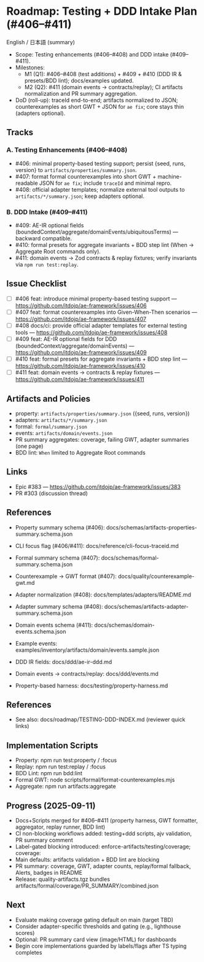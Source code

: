 # Roadmap: Testing + DDD Intake Plan (#406–#411)

English / 日本語 (summary)

- Scope: Testing enhancements (#406–#408) and DDD intake (#409–#411).
- Milestones:
  - M1 (Q1): #406–#408 (test additions) + #409 + #410 (DDD IR & presets/BDD lint); docs/examples updated.
  - M2 (Q2): #411 (domain events → contracts/replay); CI artifacts normalization and PR summary aggregation.
- DoD (roll-up): traceId end-to-end; artifacts normalized to JSON; counterexamples as short GWT + JSON for `ae fix`; core stays thin (adapters optional).

## Tracks

### A. Testing Enhancements (#406–#408)
- #406: minimal property-based testing support; persist {seed, runs, version} to `artifacts/properties/summary.json`.
- #407: format formal counterexamples into short GWT + machine-readable JSON for `ae fix`; include `traceId` and minimal repro.
- #408: official adapter templates; normalize external tool outputs to `artifacts/*/summary.json`; keep adapters optional.

### B. DDD Intake (#409–#411)
- #409: AE-IR optional fields (boundedContext/aggregate/domainEvents/ubiquitousTerms) — backward compatible.
- #410: formal presets for aggregate invariants + BDD step lint (When → Aggregate Root commands only).
- #411: domain events → Zod contracts & replay fixtures; verify invariants via `npm run test:replay`.

## Issue Checklist

- [ ] #406 feat: introduce minimal property-based testing support — https://github.com/itdojp/ae-framework/issues/406
- [ ] #407 feat: format counterexamples into Given-When-Then scenarios — https://github.com/itdojp/ae-framework/issues/407
- [ ] #408 docs/ci: provide official adapter templates for external testing tools — https://github.com/itdojp/ae-framework/issues/408
- [ ] #409 feat: AE-IR optional fields for DDD (boundedContext/aggregate/domainEvents) — https://github.com/itdojp/ae-framework/issues/409
- [ ] #410 feat: formal presets for aggregate invariants + BDD step lint — https://github.com/itdojp/ae-framework/issues/410
- [ ] #411 feat: domain events → contracts & replay fixtures — https://github.com/itdojp/ae-framework/issues/411

## Artifacts and Policies

- property: `artifacts/properties/summary.json` ({seed, runs, version})
- adapters: `artifacts/*/summary.json`
- formal: `formal/summary.json`
- events: `artifacts/domain/events.json`
- PR summary aggregates: coverage, failing GWT, adapter summaries (one page)
- BDD lint: `When` limited to Aggregate Root commands

## Links

- Epic #383 — https://github.com/itdojp/ae-framework/issues/383
- PR #303 (discussion thread)

## References
- Property summary schema (#406): docs/schemas/artifacts-properties-summary.schema.json
- CLI focus flag (#406/#411): docs/reference/cli-focus-traceid.md
- Formal summary schema (#407): docs/schemas/formal-summary.schema.json
- Counterexample → GWT format (#407): docs/quality/counterexample-gwt.md
- Adapter normalization (#408): docs/templates/adapters/README.md
- Adapter summary schema (#408): docs/schemas/artifacts-adapter-summary.schema.json
- Domain events schema (#411): docs/schemas/domain-events.schema.json
- Example events: examples/inventory/artifacts/domain/events.sample.json

- DDD IR fields: docs/ddd/ae-ir-ddd.md
- Domain events → contracts/replay: docs/ddd/events.md
- Property-based harness: docs/testing/property-harness.md

## References
- See also: docs/roadmap/TESTING-DDD-INDEX.md (reviewer quick links)

## Implementation Scripts
- Property: npm run test:property / :focus
- Replay: npm run test:replay / :focus
- BDD Lint: npm run bdd:lint
- Formal GWT: node scripts/formal/format-counterexamples.mjs
- Aggregate: npm run artifacts:aggregate

## Progress (2025-09-11)
- Docs+Scripts merged for #406–#411 (property harness, GWT formatter, aggregator, replay runner, BDD lint)
- CI non-blocking workflows added: testing+ddd scripts, ajv validation, PR summary comment
- Label-gated blocking introduced: enforce-artifacts/testing/coverage; coverage:<pct>
- Main defaults: artifacts validation + BDD lint are blocking
- PR summary: coverage, GWT, adapter counts, replay/formal fallback, Alerts, badges in README
- Release: quality-artifacts.tgz bundles artifacts/formal/coverage/PR_SUMMARY/combined.json

## Next
- Evaluate making coverage gating default on main (target TBD)
- Consider adapter-specific thresholds and gating (e.g., lighthouse scores)
- Optional: PR summary card view (image/HTML) for dashboards
- Begin core implementations guarded by labels/flags after TS typing completes
